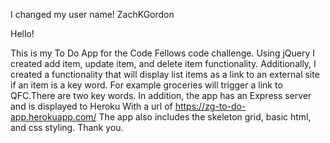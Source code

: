 I changed my user name! ZachKGordon

Hello!


This is my To Do App for the Code Fellows code challenge. Using jQuery I created add item, update item, and delete item functionality. Additionally, I created a functionality that will display list items as a link to an external site if an item is a key word. For example groceries will trigger a link to QFC.There are two key words. In addition, the app has an Express server and is displayed to Heroku With a url of https://zg-to-do-app.herokuapp.com/ The app also includes the skeleton grid, basic html, and css styling. Thank you.
